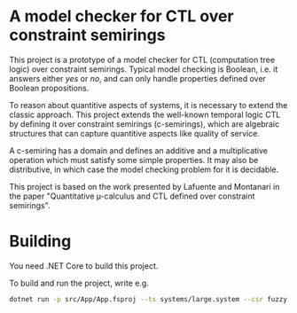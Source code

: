 # A model checker for CTL over constraint semirings
This project is a prototype of a model checker for CTL (computation tree logic) over constraint semirings.
Typical model checking is Boolean, i.e. it answers either *yes* or *no*, and can only handle properties defined over Boolean propositions.

To reason about quantitive aspects of systems, it is necessary to extend the classic approach.
This project extends the well-known temporal logic CTL by defining it over constraint semirings (c-semirings), which are algebraic structures that can capture quantitive aspects like quality of service.

A c-semiring has a domain and defines an additive and a multiplicative operation which must satisfy some simple properties.
It may also be distributive, in which case the model checking problem for it is decidable.

This project is based on the work presented by Lafuente and Montanari in the paper "Quantitative µ-calculus and CTL defined over constraint semirings".

# Building
You need .NET Core to build this project.

To build and run the project, write e.g.
```bash
dotnet run -p src/App/App.fsproj --ts systems/large.system --csr fuzzy "sum (prod (1 U value) R value)"
```
